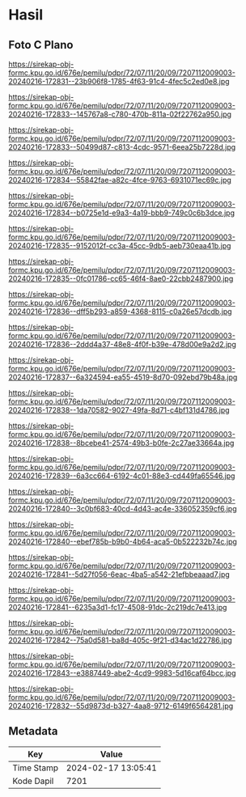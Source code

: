 # Hasil

## Foto C Plano

https://sirekap-obj-formc.kpu.go.id/676e/pemilu/pdpr/72/07/11/20/09/7207112009003-20240216-172831--23b906f8-1785-4f63-91c4-4fec5c2ed0e8.jpg

https://sirekap-obj-formc.kpu.go.id/676e/pemilu/pdpr/72/07/11/20/09/7207112009003-20240216-172833--145767a8-c780-470b-811a-02f22762a950.jpg

https://sirekap-obj-formc.kpu.go.id/676e/pemilu/pdpr/72/07/11/20/09/7207112009003-20240216-172833--50499d87-c813-4cdc-9571-6eea25b7228d.jpg

https://sirekap-obj-formc.kpu.go.id/676e/pemilu/pdpr/72/07/11/20/09/7207112009003-20240216-172834--55842fae-a82c-4fce-9763-6931071ec69c.jpg

https://sirekap-obj-formc.kpu.go.id/676e/pemilu/pdpr/72/07/11/20/09/7207112009003-20240216-172834--b0725e1d-e9a3-4a19-bbb9-749c0c6b3dce.jpg

https://sirekap-obj-formc.kpu.go.id/676e/pemilu/pdpr/72/07/11/20/09/7207112009003-20240216-172835--9152012f-cc3a-45cc-9db5-aeb730eaa41b.jpg

https://sirekap-obj-formc.kpu.go.id/676e/pemilu/pdpr/72/07/11/20/09/7207112009003-20240216-172835--0fc01786-cc65-46f4-8ae0-22cbb2487900.jpg

https://sirekap-obj-formc.kpu.go.id/676e/pemilu/pdpr/72/07/11/20/09/7207112009003-20240216-172836--dff5b293-a859-4368-8115-c0a26e57dcdb.jpg

https://sirekap-obj-formc.kpu.go.id/676e/pemilu/pdpr/72/07/11/20/09/7207112009003-20240216-172836--2ddd4a37-48e8-4f0f-b39e-478d00e9a2d2.jpg

https://sirekap-obj-formc.kpu.go.id/676e/pemilu/pdpr/72/07/11/20/09/7207112009003-20240216-172837--6a324594-ea55-4519-8d70-092ebd79b48a.jpg

https://sirekap-obj-formc.kpu.go.id/676e/pemilu/pdpr/72/07/11/20/09/7207112009003-20240216-172838--1da70582-9027-49fa-8d71-c4bf131d4786.jpg

https://sirekap-obj-formc.kpu.go.id/676e/pemilu/pdpr/72/07/11/20/09/7207112009003-20240216-172838--8bcebe41-2574-49b3-b0fe-2c27ae33664a.jpg

https://sirekap-obj-formc.kpu.go.id/676e/pemilu/pdpr/72/07/11/20/09/7207112009003-20240216-172839--6a3cc664-6192-4c01-88e3-cd449fa65546.jpg

https://sirekap-obj-formc.kpu.go.id/676e/pemilu/pdpr/72/07/11/20/09/7207112009003-20240216-172840--3c0bf683-40cd-4d43-ac4e-336052359cf6.jpg

https://sirekap-obj-formc.kpu.go.id/676e/pemilu/pdpr/72/07/11/20/09/7207112009003-20240216-172840--ebef785b-b9b0-4b64-aca5-0b522232b74c.jpg

https://sirekap-obj-formc.kpu.go.id/676e/pemilu/pdpr/72/07/11/20/09/7207112009003-20240216-172841--5d27f056-6eac-4ba5-a542-21efbbeaaad7.jpg

https://sirekap-obj-formc.kpu.go.id/676e/pemilu/pdpr/72/07/11/20/09/7207112009003-20240216-172841--6235a3d1-fc17-4508-91dc-2c219dc7e413.jpg

https://sirekap-obj-formc.kpu.go.id/676e/pemilu/pdpr/72/07/11/20/09/7207112009003-20240216-172842--75a0d581-ba8d-405c-9f21-d34ac1d22786.jpg

https://sirekap-obj-formc.kpu.go.id/676e/pemilu/pdpr/72/07/11/20/09/7207112009003-20240216-172843--e3887449-abe2-4cd9-9983-5d16caf64bcc.jpg

https://sirekap-obj-formc.kpu.go.id/676e/pemilu/pdpr/72/07/11/20/09/7207112009003-20240216-172832--55d9873d-b327-4aa8-9712-6149f6564281.jpg


## Metadata

| Key        | Value               |
| ---------- | ------------------- |
| Time Stamp | 2024-02-17 13:05:41 |
| Kode Dapil | 7201                |



